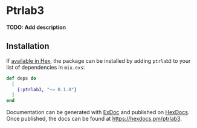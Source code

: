 # Ptrlab3

**TODO: Add description**

## Installation

If [available in Hex](https://hex.pm/docs/publish), the package can be installed
by adding `ptrlab3` to your list of dependencies in `mix.exs`:

```elixir
def deps do
  [
    {:ptrlab3, "~> 0.1.0"}
  ]
end
```

Documentation can be generated with [ExDoc](https://github.com/elixir-lang/ex_doc)
and published on [HexDocs](https://hexdocs.pm). Once published, the docs can
be found at <https://hexdocs.pm/ptrlab3>.

